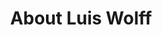 ---
layout: pages/about
title: About Luis Wolff
language: en
text:
    interests: 'What am I interest in?'
    summary: 'As an Enterprise-Developer I am interest in web-based enterprise software. I my opinion this are applications that fulfil business requirements. With this kind of software companies tries to design there processes more economical, improve the competitive position or acquire new business units. I think web-based enterprise software is mostly build on these three pillars:'
    web_development: '<b>Web-Development: </b>Intuitive user interfaces make software useful. The internet is built on the technologies HTTP, HTML, CSS and JavaScript. Such applications can be consumed by any browser.'
    bussines_logic: '<b>Business logic: </b>Operational goals will be reached with optimizing processes. Therefore, software must represent the business model and its processing. With the Java language this could be reached with a platform independent approach.'
    database_development: '<b>Database: </b>Enterprise applications are based on data. With SQL we can ensure consistency and flexible adjustment. But also object orientated approaches could have advantages.'
    combination: 'In my opinion the tasks of an Enterprise-Developer are to combine these three areas mentioned above so that business challenges can be solved as efficiently as possible. It is less about to build very complex code structures, it is more about to build maintainable software, that can be adopt to new requirements quickly. Furthermore, it is less about to work with the latest software frameworks, it is more about to know that the application is useful for the people that work with it. I think software must simplify existing work flows and not just create new.'
    conclusion: 'Many of the ideas mentioned above are also part of the <a href="http://agilemanifesto.org/" title=" - &quot;Individuals and interactions over processes and tools&quot;&#10; - &quot;Working software over comprehensive documentation&quot;&#10; - &quot;Customer collaboration over contract negotiation&quot;&#10; - &quot;Responding to change over following a plan&quot;">agile manifesto</a>. I always striving for fulfil these principles, when I develop software.'
---
